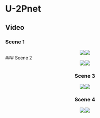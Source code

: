 # U-2Pnet

## Video

### Scene 1

<div align=center><img src="https://github.com/polwork/U-2Pnet/blob/main/Video/Viedeo1-Ori.gif" ><img src="https://github.com/polwork/U-2Pnet/blob/main/Video/Viedeo1-U2P.gif"><div>
  
<div align=left>### Scene 2<div>

<div align=center><img src="https://github.com/polwork/U-2Pnet/blob/main/Video/Viedeo1-Ori.gif" ><img src="https://github.com/polwork/U-2Pnet/blob/main/Video/Viedeo1-U2P.gif"><div>
  
### Scene 3

<div align=center><img src="https://github.com/polwork/U-2Pnet/blob/main/Video/Viedeo1-Ori.gif" ><img src="https://github.com/polwork/U-2Pnet/blob/main/Video/Viedeo1-U2P.gif"><div>
  
### Scene 4

<div align=center><img src="https://github.com/polwork/U-2Pnet/blob/main/Video/Viedeo1-Ori.gif" ><img src="https://github.com/polwork/U-2Pnet/blob/main/Video/Viedeo1-U2P.gif"><div>

